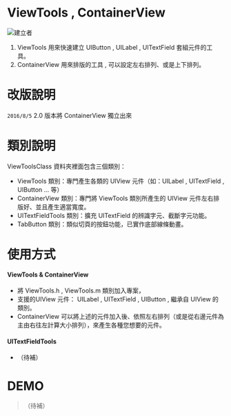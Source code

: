 # ViewTools , ContainerView 
![建立者](https://img.shields.io/badge/建立者-Coody-orange.svg)

1. ViewTools
用來快速建立 UIButton , UILabel , UITextField 套組元件的工具。
2. ContainerView
用來排版的工具 , 可以設定左右排列、或是上下排列。

# 改版說明
`2016/8/5` 2.0 版本將 ContainerView 獨立出來

# 類別說明
ViewToolsClass 資料夾裡面包含三個類別：
* ViewTools 類別：專門產生各類的 UIView 元件（如：UILabel , UITextField , UIButton ... 等）
* ContainerView 類別：專門將 ViewTools 類別所產生的 UIView 元件左右排版好、並且產生適當寬度。
* UITextFieldTools 類別：擴充 UITextField 的辨識字元、截斷字元功能。
* TabButton 類別：類似切頁的按鈕功能，已實作底部線條動畫。

# 使用方式
#### ViewTools & ContainerView
* 將 ViewTools.h , ViewTools.m 類別加入專案，
* 支援的UIView 元件： UILabel , UITextField , UIButton , 繼承自 UIView 的類別。
* ContainerView 可以將上述的元件加入後、依照左右排列（或是從右邊元件為主由右往左計算大小排列），來產生各種您想要的元件。

#### UITextFieldTools
* （待補）

# DEMO
>（待補）
